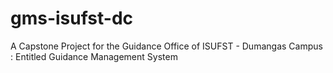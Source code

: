 # gms-isufst-dc

A Capstone Project for the Guidance Office of ISUFST - Dumangas Campus : Entitled Guidance Management System
